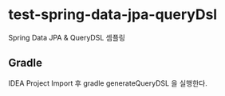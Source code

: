 # test-spring-data-jpa-queryDsl

Spring Data JPA & QueryDSL 셈플링

## Gradle

IDEA Project Import 후 gradle generateQueryDSL 을 실행한다.
